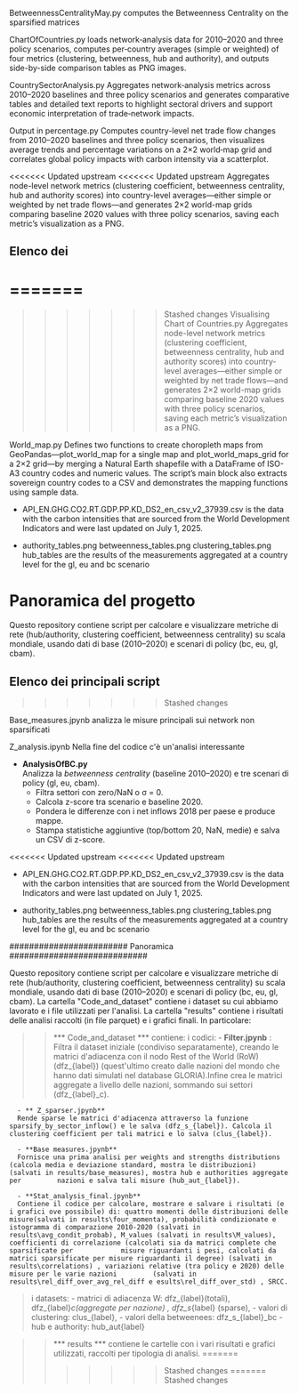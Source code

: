 
BetweennessCentralityMay.py computes the Betweenness Centrality on the sparsified matrices

ChartOfCountries.py loads network‐analysis data for 2010–2020 and three policy scenarios, computes per‐country averages (simple or weighted) of four metrics (clustering, betweenness, hub and authority), and outputs side-by-side comparison tables as PNG images.

CountrySectorAnalysis.py Aggregates network‐analysis metrics across 2010–2020 baselines and three policy scenarios and generates comparative tables and detailed text reports to highlight sectoral drivers and support economic interpretation of trade‐network impacts.

Output in percentage.py Computes country-level net trade flow changes from 2010–2020 baselines and three policy scenarios, then visualizes average trends and percentage variations on a 2×2 world‐map grid and correlates global policy impacts with carbon intensity via a scatterplot.

<<<<<<< Updated upstream
<<<<<<< Updated upstream
Aggregates node-level network metrics (clustering coefficient, betweenness centrality, hub and authority scores) into country-level averages—either simple or weighted by net trade flows—and generates 2×2 world-map grids comparing baseline 2020 values with three policy scenarios, saving each metric’s visualization as a PNG.
## Elenco dei 
=======
=======
>>>>>>> Stashed changes
Visualising Chart of Countries.py Aggregates node-level network metrics (clustering coefficient, betweenness centrality, hub and authority scores) into country-level averages—either simple or weighted by net trade flows—and generates 2×2 world-map grids comparing baseline 2020 values with three policy scenarios, saving each metric’s visualization as a PNG.

World_map.py Defines two functions to create choropleth maps from GeoPandas—plot_world_map for a single map and plot_world_maps_grid for a 2×2 grid—by merging a Natural Earth shapefile with a DataFrame of ISO-A3 country codes and numeric values. The script’s main block also extracts sovereign country codes to a CSV and demonstrates the mapping functions using sample data.


- API_EN.GHG.CO2.RT.GDP.PP.KD_DS2_en_csv_v2_37939.csv is the data with the carbon intensities that are sourced from the World Development Indicators and were last updated on July 1, 2025.

- authority_tables.png betweenness_tables.png clustering_tables.png hub_tables are the results of the measurements aggregated at a country level for the gl, eu and bc scenario

# Panoramica del progetto

Questo repository contiene script per calcolare e visualizzare metriche di rete (hub/authority, clustering coefficient, betweenness centrality) su scala mondiale, usando dati di base (2010–2020) e scenari di policy (bc, eu, gl, cbam).

## Elenco dei principali script
>>>>>>> Stashed changes

Base_measures.jpynb
analizza le misure principali sui network non sparsificati 

Z_analysis.ipynb
Nella fine del codice c'è un'analisi interessante



- **AnalysisOfBC.py**  
  Analizza la _betweenness centrality_ (baseline 2010–2020) e tre scenari di policy (gl, eu, cbam).  
  - Filtra settori con zero/NaN o σ = 0.  
  - Calcola z-score tra scenario e baseline 2020.  
  - Pondera le differenze con i net inflows 2018 per paese e produce mappe.  
  - Stampa statistiche aggiuntive (top/bottom 20, NaN, medie) e salva un CSV di z-score.



<<<<<<< Updated upstream
<<<<<<< Updated upstream
- API_EN.GHG.CO2.RT.GDP.PP.KD_DS2_en_csv_v2_37939.csv is the data with the carbon intensities that are sourced from the World Development Indicators and were last updated on July 1, 2025.

- authority_tables.png betweenness_tables.png clustering_tables.png hub_tables are the results of the measurements aggregated at a country level for the gl, eu and bc scenario


######################## Panoramica ############################

Questo repository contiene script per calcolare e visualizzare metriche di rete (hub/authority, clustering coefficient, betweenness centrality) su scala mondiale, usando dati di base (2010–2020) e scenari di policy (bc, eu, gl, cbam). La cartella "Code_and_dataset" contiene i dataset su cui abbiamo lavorato e i file utilizzati per l'analisi. La cartella "results" contiene i risultati delle analisi raccolti (in file parquet) e i grafici finali. In particolare:

>> *** Code_and_dataset *** contiene:
   > i codici:
      - **Filter.jpynb** :
        Filtra il dataset iniziale (condiviso separatamente), creando le matrici d'adiacenza con il nodo Rest of the World (RoW) (dfz_{label}) (quest'ultimo creato dalle nazioni del mondo che hanno dati simulati          nel database GLORIA).Infine crea le matrici aggregate a livello delle nazioni, sommando sui settori (dfz_{label}_c).

      - ** Z_sparser.jpynb**
      Rende sparse le matrici d'adiacenza attraverso la funzione sparsify_by_sector_inflow() e le salva (dfz_s_{label}). Calcola il clustering coefficient per tali matrici e lo salva (clus_{label}).

      - **Base measures.jpynb**
      Fornisce una prima analisi per weights and strengths distributions (calcola media e deviazione standard, mostra le distribuzioni) (salvati in results/base_measures), mostra hub e authorities aggregate per         nazioni e salva tali misure (hub_aut_{label}).

      - **Stat_analysis_final.jpynb**
      Contiene il codice per calcolare, mostrare e salvare i risultati (e i grafici ove possibile) di: quattro momenti delle distribuzioni delle misure(salvati in results\four_momenta), probabilità condizionate e       istogramma di comparazione 2010-2020 (salvati in results\avg_condit_probab), M_values (salvati in results\M_values), coefficienti di correlazione (calcolati sia da matrici complete che sparsificate per            misure riguardanti i pesi, calcolati da matrici sparsificate per misure riguardanti il degree) (salvati in results\correlations) , variazioni relative (tra policy e 2020) delle misure per le varie nazioni         (salvati in results\rel_diff_over_avg_rel_diff e esults\rel_diff_over_std) , SRCC. 
   
   > i datasets:
      - matrici di adiacenza W: dfz_{label}(totali), dfz_{label}_c(aggregate per nazione) , dfz_s_{label} (sparse),
      - valori di clustering: clus_{label},
      - valori della betweenees: dfz_s_{label}_bc
      -hub e authority: hub_aut{label}

>> *** results *** contiene le cartelle con i vari risultati e grafici utilizzati, raccolti per tipologia di analisi.
=======
>>>>>>> Stashed changes
=======
>>>>>>> Stashed changes
